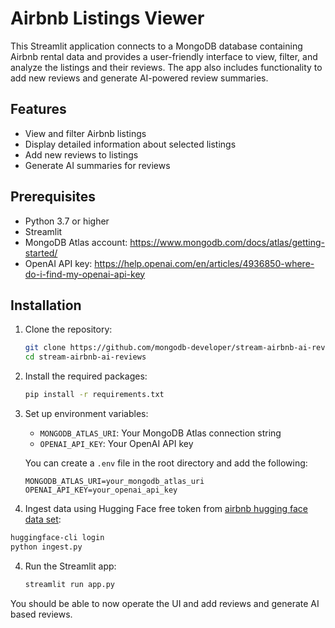 # Airbnb Listings Viewer

This Streamlit application connects to a MongoDB database containing Airbnb rental data and provides a user-friendly interface to view, filter, and analyze the listings and their reviews. The app also includes functionality to add new reviews and generate AI-powered review summaries.

## Features
- View and filter Airbnb listings
- Display detailed information about selected listings
- Add new reviews to listings
- Generate AI summaries for reviews

## Prerequisites
- Python 3.7 or higher
- Streamlit
- MongoDB Atlas account: https://www.mongodb.com/docs/atlas/getting-started/
- OpenAI API key: https://help.openai.com/en/articles/4936850-where-do-i-find-my-openai-api-key

## Installation

1. Clone the repository:
    ```bash
    git clone https://github.com/mongodb-developer/stream-airbnb-ai-reviews.git
    cd stream-airbnb-ai-reviews
    ```

2. Install the required packages:
     ```bash
     pip install -r requirements.txt
     ```

3. Set up environment variables:
    - `MONGODB_ATLAS_URI`: Your MongoDB Atlas connection string
    - `OPENAI_API_KEY`: Your OpenAI API key

    You can create a `.env` file in the root directory and add the following:
     ```env
     MONGODB_ATLAS_URI=your_mongodb_atlas_uri
     OPENAI_API_KEY=your_openai_api_key
     ```
4. Ingest data using Hugging Face free token from [airbnb hugging face data set](https://huggingface.co/datasets/MongoDB/airbnb_embeddings):
```bash
huggingface-cli login 
python ingest.py
```

4. Run the Streamlit app:
     ```bash
     streamlit run app.py
     ```

You should be able to now operate the UI and add reviews and generate AI based reviews.


